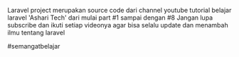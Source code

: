 Laravel project merupakan source code dari channel youtube tutorial belajar laravel 'Ashari Tech' dari mulai part #1 sampai dengan #8
Jangan lupa subscribe dan ikuti setiap videonya agar bisa selalu update dan menambah ilmu tentang laravel

#semangatbelajar
